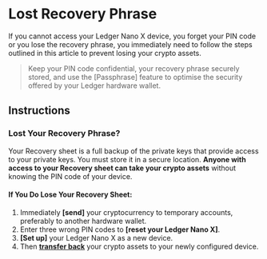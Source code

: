
<needs link>

# Lost Recovery Phrase

If you cannot access your Ledger Nano X device, you forget your PIN code or you lose the recovery phrase, you immediately need to follow the steps outlined in this article to prevent losing your crypto assets.

>Keep your PIN code confidential, your recovery phrase securely stored, and use the [Passphrase] feature to optimise the security offered by your Ledger hardware wallet.

## Instructions

### Lost Your Recovery Phrase?

Your Recovery sheet is a full backup of the private keys that provide access to your private keys. You must store it in a secure location. **Anyone with access to your Recovery sheet can take your crypto assets** without knowing the PIN code of your device.

#### If You Do Lose Your Recovery Sheet:

1.  Immediately **[send]** your cryptocurrency to temporary accounts, preferably to another hardware wallet.
2.  Enter three wrong PIN codes to **[reset your Ledger Nano X]**.
3.  **[Set up]** your Ledger Nano X as a new device.
4.  Then **[transfer back](receive)** your crypto assets to your newly configured device.
